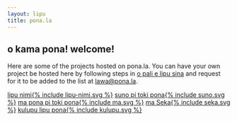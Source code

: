 ```yaml
---
layout: lipu
title: pona.la
---
```


## o kama pona! welcome!
Here are some of the projects hosted on pona.la. You can have your own project be hosted here by following steps in [o pali e lipu sina](/request) and request for it to be added to the list at [lawa@pona.la](mailto:lawa@pona.la).

<div class="grid">
<a href="https://nimi.pona.la"><span class="screenreader">lipu nimi</span>{% include lipu-nimi.svg %}</a>
<a href="https://suno.pona.la"><span class="screenreader">suno pi toki pona</span>{% include suno.svg %}</a>
<a href="https://ma.pona.la"><span class="screenreader">ma pona pi toki pona</span>{% include ma.svg %}</a>
<a href="https://seka.pona.la"><span class="screenreader">ma Seka</span>{% include seka.svg %}</a>
<a href="https://kulupu.pona.la"><span class="screenreader">kulupu lipu pona</span>{% include kulupu.svg %}</a>
</div>
